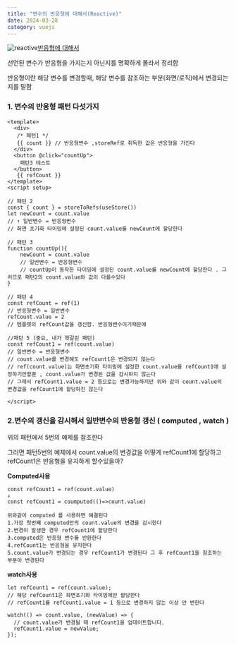 ```yaml
---
title: "변수의 반응형에 대해서(Reactive)"
date: 2024-03-28
category: vuejs
---
```


![reactive](/storage/1711887042.jpg)[반응형에 대해서](https://ko.vuejs.org/guide/extras/reactivity-in-depth#what-is-reactivity)

선언된 변수가 반응형을 가지는지 아닌지를 명확하게 몰라서 정리함

반응형이란 해당 변수를 변경할때, 해당 변수를 참조하는 부분(화면/로직)에서 변경되는지를 말함

### 1. 변수의 반응형 패턴 다섯가지

```
<template>  
  <div>
   /* 패턴1 */
   {{ count }} // 반응형변수 ,storeRef로 취득한 값은 반응형을 가진다
  </div>
  <button @click="countUp">
    패턴3 테스트
  </button>
   {{ refCount }}
</template>
<script setup>

// 패턴 2
const { count } = storeToRefs(useStore())
let newCount = count.value
// ↑ 일반변수 = 반응형변수
// 화면 초기화 타이밍에 설정된 count.value를 newCount에 할당한다

// 패턴 3
function countUp(){
    newCount = count.value
    // 일반변수 = 반응형변수
    // countUp이 동작한 타이밍에 설정된 count.value를 newCount에 할당한다 . 그러므로 패턴2의 count.value와 값이 다를수있다
}

// 패턴 4 
const refCount = ref(1)
// 반응형변수 = 일반변수 
refCount.value = 2
// 템플렛의 refCount값을 갱신함. 반응형변수이기때문에

//패턴 5 (중요, 내가 헷갈린 패턴)
const refCount1 = ref(count.value)
// 일반변수 = 반응형변수
// count.value를 변경해도 refCount1은 변경되지 않는다
// ref(count.value)는 화면초기화 타이밍에 설정한 count.value를 refCount1에 설정하기만할뿐 , count.value가 변경된 값을 감시하지 않는다
// 그래서 refCount1.value = 2 등으로는 변경가능하지만 위와 같이 count.value의 변경값을 refCount1에 할당하진 않는다 

</script>
```

### 2.변수의 갱신을 감시해서 일반변수의 반응형 갱신 ( computed , watch )

위의 패턴에서 5번의 예제를 참조한다

그러면 패턴5번의 예제에서 count.value의 변경값을 어떻게 refCount1에 할당하고 refCount1은 반응형을 유지하게 할수있을까?

**Computed사용**

```
const refCount1 = ref(count.value)
↓
const refCount1 = coumputed(()=>count.value)

위와같이 computed 를 사용하면 해결된다
1.가장 첫번째 computed안의 count.value의 변경을 감시한다
2.변경이 발생한 경우 refCount1에 할당한다
3.computed은 반응형 변수를 반환한다
4.refCount1는 반응형을 유지한다
5.count.value가 변경되는 경우 refCount1가 변경된다 그 후 refCount1을 참조하는 부분이 변경된다
```

**watch사용**

```
let refCount1 = ref(count.value); 
// 해당 refCount1은 화면초기화 타이밍에만 할당한다
// refCount1를 refCount1.value = 1 등으로 변경하지 않는 이상 안 변한다

watch(() => count.value, (newValue) => {
  // count.value가 변경될 때 refCount1을 업데이트합니다.
  refCount1.value = newValue;
});
```
